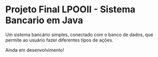 # Projeto Final LPOOII - Sistema Bancario em Java

Um sistema bancário simples, conectado com o banco de dados, que permite ao usuário fazer diferentes tipos de ações.

Ainda em desenvolvimento!
